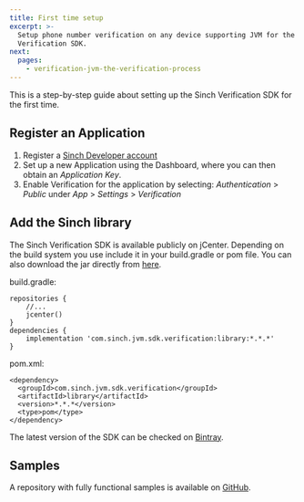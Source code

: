 ```yaml
---
title: First time setup
excerpt: >-
  Setup phone number verification on any device supporting JVM for the first time with the Sinch
  Verification SDK.
next:
  pages:
    - verification-jvm-the-verification-process
---
```

This is a step-by-step guide about setting up the Sinch Verification SDK for the first time.

## Register an Application

1.  Register a [Sinch Developer account](https://portal.sinch.com/#/signup)
2.  Set up a new Application using the Dashboard, where you can then obtain an *Application Key*.
3.  Enable Verification for the application by selecting: *Authentication* \> *Public* under *App* \> *Settings* \> *Verification*

## Add the Sinch library

The Sinch Verification SDK is available publicly on jCenter. Depending on the build system you use include it in your build.gradle or pom file. You can also download the jar directly from [here](https://bintray.com/sinch/com.sinch.jvm.sdk.verification/verification).

build.gradle:
```text
repositories {
    //...
    jcenter()
}
dependencies {
    implementation 'com.sinch.jvm.sdk.verification:library:*.*.*'
}
```

pom.xml:
```text
<dependency>
  <groupId>com.sinch.jvm.sdk.verification</groupId>
  <artifactId>library</artifactId>
  <version>*.*.*</version>
  <type>pom</type>
</dependency>
```

The latest version of the SDK can be checked on [Bintray](https://bintray.com/sinch/com.sinch.jvm.sdk.verification/verification).

## Samples

A repository with fully functional samples is available on [GitHub](https://github.com/sinch/verification-samples/tree/master/JVM-Verification-SDK).
